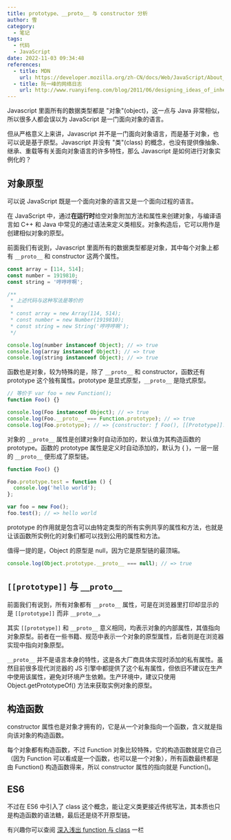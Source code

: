 ```yaml
---
title: prototype、__proto__ 与 constructor 分析
author: 雪
category:
  - 笔记
tags:
  - 代码
  - JavaScript
date: 2022-11-03 09:34:48
references:
  - title: MDN
    url: https://developer.mozilla.org/zh-CN/docs/Web/JavaScript/About_JavaScript
  - title: 阮一峰的网络日志
    url: http://www.ruanyifeng.com/blog/2011/06/designing_ideas_of_inheritance_mechanism_in_javascript.html
---
```


Javascript 里面所有的数据类型都是 "对象"(object)，这一点与 Java 非常相似，所以很多人都会误以为 JavaScript 是一门面向对象的语言。

但从严格意义上来讲，Javascript 并不是一门面向对象语言，而是基于对象，也可以说是基于原型。Javascript 并没有 "类"(class) 的概念，也没有提供像抽象、继承、重载等有关面向对象语言的许多特性，那么 Javascript 是如何进行对象实例化的？

<!-- more -->

## 对象原型

可以说 JavaScript 既是一个面向对象的语言又是一个面向过程的语言。

在 JavaScript 中，通过**在运行时**给空对象附加方法和属性来创建对象，与编译语言如 C++ 和 Java 中常见的通过语法来定义类相反。对象构造后，它可以用作是创建相似对象的原型。

前面我们有说到，Javascript 里面所有的数据类型都是对象，其中每个对象上都有 `__proto__` 和 constructor 这两个属性。

```javascript
const array = [114, 514];
const number = 1919810;
const string = '哼哼哼啊';

/**
 * 上述代码与这种写法是等价的
 *
 * const array = new Array(114, 514);
 * const number = new Number(1919810);
 * const string = new String('哼哼哼啊');
 */

console.log(number instanceof Object); // => true
console.log(array instanceof Object); // => true
console.log(string instanceof Object); // => true
```

函数也是对象，较为特殊的是，除了 `__proto__` 和 constructor，函数还有 prototype 这个独有属性。prototype 是显式原型，`__proto__` 是隐式原型。

```javascript
// 等价于 var foo = new Function();
function Foo() {}

console.log(Foo instanceof Object); // => true
console.log(Foo.__proto__ === Function.prototype); // => true
console.log(Foo.prototype); // => {constructor: ƒ Foo(), [[Prototype]]: Object}
```

对象的 `__proto__` 属性是创建对象时自动添加的，默认值为其构造函数的 prototype。函数的 prototype 属性是定义时自动添加的，默认为 { }，一层一层的 `__proto__` 便形成了原型链。

```javascript
function Foo() {}

Foo.prototype.test = function () {
  console.log('hello world');
};

var foo = new Foo();
foo.test(); // => hello world
```

prototype 的作用就是包含可以由特定类型的所有实例共享的属性和方法，也就是让该函数所实例化的对象们都可以找到公用的属性和方法。

值得一提的是，Object 的原型是 null，因为它是原型链的最顶端。

```javascript
console.log(Object.prototype.__proto__ === null); // => true
```

## `[[prototype]]` 与 `__proto__`

前面我们有说到，所有对象都有 `__proto__` 属性，可是在浏览器里打印却显示的是 `[[prototype]]` 而非 `__proto__`。

其实 `[[prototype]]` 和 `__proto__` 意义相同，均表示对象的内部属性，其值指向对象原型。前者在一些书籍、规范中表示一个对象的原型属性，后者则是在浏览器实现中指向对象原型。

`__proto__` 并不是语言本身的特性，这是各大厂商具体实现时添加的私有属性。虽然目前很多现代浏览器的 JS 引擎中都提供了这个私有属性，但依旧不建议在生产中使用该属性，避免对环境产生依赖。生产环境中，建议只使用 Object.getPrototypeOf() 方法来获取实例对象的原型。

## 构造函数

constructor 属性也是对象才拥有的，它是从一个对象指向一个函数，含义就是指向该对象的构造函数。

每个对象都有构造函数，不过 Function 对象比较特殊，它的构造函数就是它自己（因为 Function 可以看成是一个函数，也可以是一个对象），所有函数最终都是由 Function() 构造函数得来，所以 constructor 属性的指向就是 Function()。

## ES6

不过在 ES6 中引入了 class 这个概念，能让定义类更接近传统写法，其本质也只是构造函数的语法糖，最后还是绕不开原型链。

有兴趣你可以查阅 [深入浅出 function 与 class](./%E6%B7%B1%E5%85%A5%E6%B5%85%E5%87%BA-function-%E4%B8%8E-class.md) 一栏
